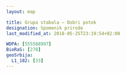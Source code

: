 ```yaml
---
layout: map

title: Grupa stabala – Dobri potok
designation: Spomenik prirode
last_modified_at: 2018-05-25T23:19:54+02:00

WDPA: [555588997]
BioRaS: [278]
geoSrbija:
  L1_182: [33]
---
```

